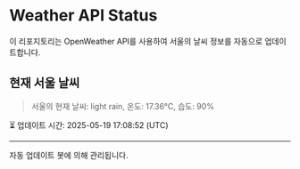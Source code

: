 
# Weather API Status

이 리포지토리는 OpenWeather API를 사용하여 서울의 날씨 정보를 자동으로 업데이트합니다.

## 현재 서울 날씨
> 서울의 현재 날씨: light rain, 온도: 17.36°C, 습도: 90%

⏳ 업데이트 시간: 2025-05-19 17:08:52 (UTC)

---
자동 업데이트 봇에 의해 관리됩니다.
